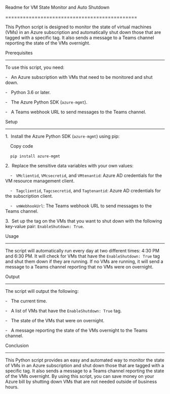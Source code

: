 Readme for VM State Monitor and Auto Shutdown

=============================================

This Python script is designed to monitor the state of virtual machines (VMs) in an Azure subscription and automatically shut down those that are tagged with a specific tag. It also sends a message to a Teams channel reporting the state of the VMs overnight.

Prerequisites

-------------

To use this script, you need:

-   An Azure subscription with VMs that need to be monitored and shut down.

-   Python 3.6 or later.

-   The Azure Python SDK (`azure-mgmt`).

-   A Teams webhook URL to send messages to the Teams channel.

Setup

-----

1\.  Install the Azure Python SDK (`azure-mgmt`) using pip:

    Copy code

    `pip install azure-mgmt`

2\.  Replace the sensitive data variables with your own values:

    -   `VMclientid`, `VMcsecretid`, and `VMtenantid`: Azure AD credentials for the VM resource management client.

    -   `Tagclientid`, `Tagcsecretid`, and `Tagtenantid`: Azure AD credentials for the subscription client.

    -   `vmWebhookUrl`: The Teams webhook URL to send messages to the Teams channel.

3\.  Set up the tag on the VMs that you want to shut down with the following key-value pair: `EnableShutdown: True`.

Usage

-----

The script will automatically run every day at two different times: 4:30 PM and 6:30 PM. It will check for VMs that have the `EnableShutdown: True` tag and shut them down if they are running. If no VMs are running, it will send a message to a Teams channel reporting that no VMs were on overnight.

Output

------

The script will output the following:

-   The current time.

-   A list of VMs that have the `EnableShutdown: True` tag.

-   The state of the VMs that were on overnight.

-   A message reporting the state of the VMs overnight to the Teams channel.

Conclusion

----------

This Python script provides an easy and automated way to monitor the state of VMs in an Azure subscription and shut down those that are tagged with a specific tag. It also sends a message to a Teams channel reporting the state of the VMs overnight. By using this script, you can save money on your Azure bill by shutting down VMs that are not needed outside of business hours.
